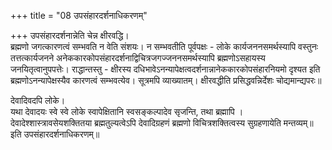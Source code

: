 +++
title = "08 उपसंहारदर्शनाधिकरणम्"

+++
उपसंहारदर्शनान्नेति चेन्न क्षीरवद्धि।  
ब्रह्मणो जगत्कारणत्वं सम्भवति न वेति संशयः। न सम्भवतीति पूर्वपक्षः - लोके कार्यजननसमर्थस्यापि वस्तुनः तत्तत्कार्यजनने अनेककारकोपसंहारदर्शनाद्विचित्रजगज्जननसमर्थस्यापि ब्रह्मणोऽसहायस्य जनयितृत्वानुपपत्तेः। राद्धान्तस्तु - क्षीरस्य दधिभावेऽनन्यापेक्षत्वदर्शनान्नानेककारकोपसंहारनियमो दृश्यत इति ब्रह्मणोऽनन्यापेक्षस्यैव कारणत्वं सम्भवत्येव। सूत्रमपि व्याख्यातम्। क्षीरवद्धीति प्रसिद्धवन्निर्देशः चोद्यमान्द्यपरः॥

देवादिवदपि लोके।  
यथा देवादयः स्वे स्वे लोके स्वापेक्षितानि स्वसङ्कल्पादेव सृजन्ति, तथा ब्रह्मापि । देवादेश्शास्त्रावसेयशक्तितया ब्रह्मतुल्यत्वेऽपि देवादिग्रहणं ब्रह्मणो विचित्रशक्तित्वस्य सुग्रहणायेति मन्तव्यम्॥  
इति उपसंहारदर्शनाधिकरणम्॥